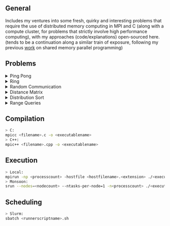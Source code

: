 General
---
Includes my ventures into some fresh, quirky and interesting problems that require the use of distributed memory computing in MPI and C (along with a compute cluster, for problems that strictly involve high performance computing), with my approaches (code/explanations) open-sourced here. (tends to be a continuation along a similar train of exposure, following my previous [work](https://github.com/Anirban166/P-for-Parallel-Programming) on shared memory parallel programming)

Problems
---
<details>
<summary> Ping Pong</summary>

- Problem/Question: [Ping Pong](https://jan.ucc.nau.edu/mg2745/pedagogic_modules/courses/hpcdataintensive/mpi_communication_0/#programming-activity-1)
  
- My solution: [PingPong.c](https://github.com/Anirban166/High-Performance-Computing/blob/main/Programs/PingPong.c)
  
- Code explanation:

A fairly straightforward program, wherein after the initial setup of the MPI execution environment and required variables, I first do a parity check since the process count must be even for this scenario. I then declare some variables, namely ‘buffer’ (to store an integer element for a call to `MPI_Recv`), ‘localCounter’ (to store the ping pong count for each process rank) and ‘partnerRank’ (to store the process rank of the other process in a pair). Then within a for loop that iterates for the total number of ping pong communications that one desires for each process rank, I make calls to `MPI_Send` and `MPI_Recv` to send to the other process in a pair its rank itself (not the calling rank, but its ping pong partner rank), and then to receive that element by the same respectively. After such steps for each, the calling rank updates its local counter by the rank of its partner (which again, is the other process that forms their pair). Finally, the local counters of all the process ranks are printed out after the loop ends.
</details>

<details>
<summary> Ring</summary>

## Version 1.0 
  
- Problem/Question: [Ring Communication (blocking sends)](https://jan.ucc.nau.edu/mg2745/pedagogic_modules/courses/hpcdataintensive/mpi_communication_2/#programming-activity-2)
  
- My solution: [Ring.c](https://github.com/Anirban166/High-Performance-Computing/blob/main/Programs/Ring.c)
  
- Code explanation:
  
Following the topology of communication that it is indicative of, I created a ‘ring’ by sending and receiving from one process rank to the next and from one process rank to its former (as per the looped structure) in order respectively. The only special case (that deviates away from a logical chain of plus/minus one) to think of here is for the process with rank 0 (since it receives from the last element), for which I created a separate receive block at the end, set apart from the other process ranks. For the sends altogether (taking rank 0 into account), I used some simple modular arithmetic to ensure each process gets its immediately next rank in the ring. I used a variable called ‘token’ to be both the sending and receiving integer unit throughout the communications that take place, and then another variable for the local counter, which I set to 0 initially and then updated accordingly after receives. I first made a block for the case for when the process ranks other than 0 would be receiving the token from their immediately preceding ranks (`rank - 1`). Then I set the token to be the current rank and send that data via a call to `MPI_Send`. Notice that this part would go first for rank 0, and thus there is no deadlock in that case. The only remaining receive that has not been covered so far is rank 0, so I make a separate receive for that right after the generalized send, again to work without any deadlocks. For both of these cases, I increment my local counter for the process rank in play by the value of the token, which again is nothing but the received value from the former process rank with its value itself. This entire logic is put in a loop (which runs for the communication count desired), after which I print the local counters of each rank.
 
## Version 2.0 
  
- Problem/Question: [Ring Communication (non-blocking sends)](https://jan.ucc.nau.edu/mg2745/pedagogic_modules/courses/hpcdataintensive/mpi_communication_2/#programming-activity-3)  

- My solution: [RingV2.c](https://github.com/Anirban166/High-Performance-Computing/blob/main/Programs/RingV2.c)
  
- Code explanation:   
  
Given that I have to use `MPI_Isend`, I didn’t worry about the communication in the network being blocking in nature, as a forethought to coding out the solution for this. 
One change with respect to the former version was that I wrote my send calls for my token at the very beginning, instead of the case of emplacing them after the first conditional block which is for processes with ranks other than 0 (although completely possible to do so in the former, just wanted to make this approach slightly different). 
At this point, I also made the blocks for receiving an if-else conditional rather than two separate if branches (as I had to for incorporating the send in between earlier) as I avoided this in my former approach. For the receives, they are followed by calls to `MPI_Wait` with the usual request and status variables sent to keep track of the send-receive communications for each process.  
</details>

<details>
<summary> Random Communication</summary>

## Version 1.0 
  
- Problem/Question: [Random Communication](https://jan.ucc.nau.edu/mg2745/pedagogic_modules/courses/hpcdataintensive/mpi_communication_3/#programming-activity-4)
  
- My solution: [Random.c](https://github.com/Anirban166/High-Performance-Computing/blob/main/Programs/Random.c)
  
- Code explanation:
  
The key for my approach is to distribute the randomly generated rank (which I call to be the ‘target’ rank) among processes other than itself and rank 0, which in turn can be used to configure all other processes. That piece of datum is all that was needed to solve the missing piece of the puzzle, although it can be slightly tricky to figure parts for the rest of the functionality of the program, as but analyzing the data flow and affixing a strategy on pen and paper (nothing too complex!) helps. 

So the way I thought of this in general was that there are three possible states a given process is in: sender, target, and a listener who waits for a signal (like a broadcast). Rank 0 starts as the Sender, and all other ranks start as listeners, listening to 0 for the target rank it generates. From there, either they are that target rank, and thus have to receive the counter, or which I like to call the ‘payload’, add their rank to it, check if the total iteration limit has been reached, and send out the next broadcast (one after another in succession) or they aren't and they just listen to that target rank for the next signal. Thus at the start of the program, the process with rank 0 is in sender mode, and everything else in listener mode. Rank 0 generates the next sender, and broadcasts that rank to everyone. Every process that isn't this target doesn't change state - they're still broadcast listeners - but instead of listening for 0, they listen for the target that rank 0 just distributed. The process that is this target instead enters target mode, where it receives that payload and the current iteration from the sender. At this point there's a tiny change in logic. For rank 0, it just stops, since it will never be the next target, but any other sender would now enter the listener mode, listening to the target they previously broadcast themselves and the target, now that it has the payload and the total iteration count, increases the counter in the payload, and becomes the new sender. From here, it either broadcasts out the target rank that it randomly generated, and the process repeats, or every rank shuts down because the total iteration limit has been reached, depending on the value of iteration value passed around.

At the start, every process except the one with rank 0 initiates a read from rank 0, and 0 itself starts the counter payload at 0. From here, a step-wise process is repeated generically which begins when the current sender picks a random rank to send to, and it sends out this rank in a broadcast-sort of manner to all other ranks. The reason for me using ‘sort-of’ here is that I created a function that behaves like a broadcast (pseudo-broadcast would be another word for it I suppose), but it doesn’t send the information to the calling rank or to rank 0 itself, which as I found are unnecessary, thus making my function in fact better than MPI_Bcast for this case. Next up, if the rank received does not match the rank of the process that did the receiving, the process starts listening for a message from that rank. The rank that is equal to this target rank prepares to receive the payload from the current sender. And of course, the current sender sends the payload to this randomly chosen rank, prior to waiting for a message from that rank. The chosen rank receives the payload or the counter, processes it (in this case, just adds its rank to the existing counter value) and becomes the current sender. This whole process is done in an infinite loop that will just continue till the maximum number of desired iterations (10 as per requirement here) have been reached, in which case, the break statements I introduced for cases of the target rank (to be 0 or equal to the randomly generated rank) within the loop will get the ranks out.
 
## Version 2.0 
  
- Problem/Question: [Random Communication (using `MPI_ANY_SOURCE`)](https://jan.ucc.nau.edu/mg2745/pedagogic_modules/courses/hpcdataintensive/mpi_communication_3/#programming-activity-5)
  
- My solution: [RandomV2.c](https://github.com/Anirban166/High-Performance-Computing/blob/main/Programs/RandomV2.c)
  
- Code explanation: 
  
Much like in my previous program, everyone but rank 0 starts by listening for the incoming payload, and rank 0 just sends out the counter (and iteration count) of 0 to start with a randomly generated target rank. But the key part that makes it much easier hereafter from this point was that I did not have to worry about which rank to receive from (which is pretty much the whole point of this programming activity, or rather alternate version of the former I believe), as I could just use `MPI_ANY_SOURCE` within my receives. This also reduced the amount of times I had to call my pseudo-broadcast function, which I just hardcoded instead of making a function, since it’s just one loop. I used this loop to send the iteration limit to the other ranks (apart from the calling one, and apart from rank 0), and accordingly made changes to the iteration check with respect to the former version. Note that I have to use the limit as a variable declared in main instead of the using the macro from the `#define`, as it gets treated as an lvalue inside the call or as an argument to `MPI_Send`.  
</details>

<details>
<summary> Distance Matrix</summary>

## Version 1.0
  
- Problem/Question: [Row-wise Distance Matrix Computation](https://jan.ucc.nau.edu/mg2745/pedagogic_modules/courses/hpcdataintensive/distance_matrix_1/#programming-activity-1)
  
- My solution: [DistanceMatrix.c](https://github.com/Anirban166/High-Performance-Computing/blob/main/Programs/DistanceMatrix.c)
  
- Code explanation:
  
After the initial setup of the MPI execution environment, I declare pointers for the dataset (1D) and the distance matrix (2D), then take in as input three command line arguments apart from the executable name, (removed block size because it’s irrelevant and unused for this one) which are in order, the number of lines in the dataset N, the dimension of the dataset (which is always 90) and the name of the dataset file. I then allocate memory for the entire dataset, which is an array of N, with each array having space for 90 doubles.
Next up, I make rank 0 collect the time prior to computation (or even allocation of memory for the distance matrix) with a call to `MPI_Wtime()`. I then declare a pointer for an 1D array to hold the entire 1:N range, to be distributed and made specific to all the ranks soon, and another array of the same purpose to act as the receiving buffer element for my call to `MPI_Scatter()`, and thereafter as the range array itself, for each rank locally. This range again, is nothing but elements of the dataset, and thus I assign elements 0 to (N-1) after allocating memory for it.

Given N ranks, I assign the row size to be N divided by the number of ranks, with a separate special case for the last rank which I assign to have the remaining leftover rows if N doesn’t divide the process rank count evenly. For both cases, I allocate memory for my range array, and make my scatter call which distributes this to all ranks in order, so that each can now refer to their own set of data to work on based on the range provided. Again, for the case where leftover rows remain, I increase the range for the last rank to accommodate them. I had to do this after the call to scatter, given that scatter distributes the data evenly or with fair proportion.
I then allocate memory for my distance matrix based on the row size local to the running rank, as per set requirements. I then loop over the local row size times the number of columns or N, and then within that nested loop, loop over the dimensions. Within the innermost loop, I assign the index (to be used to access the distance matrix) for the rows (i.e., with respect to the outermost loop variable) to be the local range that is for the running rank. Thereafter, I compute the sum of elements inside of the square root for the distance equation with the column indexed element subtracted from the local row indexed element, and this being done 90 times for each dimension. Outside this loop, I simply get the square root of this value to obtain the required distance, which accounts for one spot in the distance matrix.

Following the completion of the distance matrix computation, I use rank 0 to print out the difference between the time obtained at that point (right after the triple-nested for loops) and the start time obtained earlier, to display the elapsed time as required. I then compute the local sum for each rank, summing up all the distances that particular rank computed. I follow up with a sum reduction using `MPI_Reduce()` to add up the local sums from each rank into a variable accounting for the global sum of distances, which I then print out using rank 0. Lastly, I deallocate memory for all the arrays that I used with calls to `free()`.

In order to validate that this parallelized MPI solution of mine is correct, I wrote the distance matrix elements (whitespace separated among rows) to a file for N = 100 and then performed a diff between my sequential reference implementation, which is nothing but a separate simple program that similarly used three loops (rows, columns, dimensions uptil N, N and 90 respectively) to compute the distance matrix from the dataset, and two loops (rows, columns) to write to another file. The diff showed no output, implying that there are no changes in between the two files, being indicative of my parallel solution being correct. While it was easy to dump the output to the sequential version, it was slightly tricky for the parallel version at the beginning, i.e. to make each rank write the part of distances it computed to the output file without any overlaps or in an organized or turn wise fashion. Race conditions are what one would expect, given that writing to a file is not thread or rank safe. I used append mode with both and read and write permissions (a+), and then sent an element to the next rank before writing the contents from the current rank, so as to initiate the ‘blocking’ behavior which makes the other rank wait its turn, being unable to print their set of elements (which again, would otherwise lead to the unorganized overlapped writes and a mess in general). I then receive on the next rank so that it can now get out of the wait and proceed to write its computed distances to the file for its turn. I did this for 2 process ranks, given that should be enough for a ‘parallel’ implementation, but this can be extended further (like rank 1 can send to rank 2 before it writes its elements, then rank 2 can send to rank 3 and so on, with the receives being in the immediately successive rank) for any set of ranks (could also use a broadcast strategy or anything that makes ranks wait its turn).
 
## Version 2.0
  
- Problem/Question: [Tiled Distance Matrix Computation](https://jan.ucc.nau.edu/mg2745/pedagogic_modules/courses/hpcdataintensive/distance_matrix_2/#programming-activity-2)  

- My solution: [DistanceMatrixV2.c](https://github.com/Anirban166/High-Performance-Computing/blob/main/Programs/DistanceMatrixV2.c)
  
- Code explanation:   
  
The core refactoring to be done here is for the nested loops that compute the distance matrix (keeping the rest of the code same/unaffected), which I’ll admit, required a bit of pen and paper to discern the breakdown for the tiling.

For any tile size, it will have dimensions of equal length, i.e. both the width and height will be the same, given that it's a square tile or block. I denote this length to be the ‘step size’ across both rows and columns (or directions across the x and y axes). I assign this step size is assigned to be the tile/block size that the user would input, and incrementally go forth. Since each rank has its own row size local to it, I needed to make sure that it doesn’t fall short on the length of the block size, thus, I impose the step size to be the local row size for the rank in the case it is strictly less than the block size, so as to stay within bounds for the row wise progression.

I then create loops to go through the rows (following increments of the step size) and then the columns (increments of the block size, which is the same as the step size, unless a lower local row count would change its value) for the tiles. Inside this nested loop, I first iterate based on the rows (i.e., with respect to the outermost loop’s index variable) until the constraints of being within the next step size (for the tile) and under the local row size (for the rank) are met. Then within that, I iterate through the columns, which again have the column-wise version of the tile and rank constraints.

Finally, I emplace the loop for the dimensions that iterates through 90 times. This part remains the exact same as my solution to the former row-wise version, as I assigned the index (to be used for accessing the distance matrix) for the rows to be the local range for the running rank and thereafter, I simply compute the sum of the elements (inside of the square root for the distance equation) with the column indexed element subtracted from the local row indexed element for each dimension. Again, I simply compute the square root of this summed value outside this innermost loop (for iterating through the dimensions) in order to obtain the required distance, which accounts for one element or distance in the distance matrix.  
</details>

<details>
<summary> Distribution Sort</summary>

## Version 1.0
  
- Problem/Question: [Distribution Sort on Uniformly Distributed Data](https://jan.ucc.nau.edu/mg2745/pedagogic_modules/courses/hpcdataintensive/distribution_sort_1/#programming-activity-1)
  
- My solution: [DistributionSort.c](https://github.com/Anirban166/High-Performance-Computing/blob/main/Programs/DistributionSort.c)
  
- Code explanation:
  
After the initial setup of the MPI execution environment, each rank is made to generate its own portion (equal to the total data points divided by the process count) of the uniform data to be sorted using the `generateData` function, and thereafter, memory is allocated for the send and receive buffers for each rank, and for the dataset in general. Now post this starter code, I declare variables to hold timings for the distribution, sorting and overall execution of the computations. I then use a sum reduction (`MPI_SUM`) to add up the local sums from each rank into a variable accounting for the global sum of all array elements across all ranks, which I then print out using rank 0. The value that I get is what I would compare while doing the same after the data has been sorted, as a required sanity check to ensure that the data is left unaffected or is correct. 

I emplace a barrier right after this to collect the start time for the overall computation's time measurement, ensuring that all ranks have reached up till this point. I proceed to allocate memory and then assign the ranges of data that each rank would get and work upon in a 2D array, wherein the first element of each 1D array denotes the starting position (with the interval size given by the ratio of `MAXVAL` is to the number of processes) and the second element denotes the end. I then broadcast these two values for all the ranks to know the ranges of the data. Now proceeding to the data distribution part, I first begin by collecting the starting time point for this metric, then I initialize a counter to hold the number of elements or size of the dataset for a rank. I then iterate over all the ranks to assign the appropriate portion of the data (less than the upper bound and equal to or greater than the lower bound, given by the two elements in the 2D array for each rank that was broadcasted) to each rank from the entire dataset if the data is on the range designated for the rank. If not, then I collect the data in a buffer and keep track of the size of it required to be sent by a counter which gets updated for the amount of data that lies in the range for the rank (same logic following the if-conditional up till this point). I then use two non-blocking asynchronous sends to send the required portion of data and the size (total number of elements) of it for each rank one by one through the iterations of the loop, and then for the size that is received, I use that number to iterate that many times and assign the correctly partitioned data for the rank, all before exiting the loop for ranks.  

Thereafter, I collect the time again which is the time point that denotes the end of the data distribution and the start of the sorting phase. I proceed with a call to qsort with the provided helper function to compare elements in its arguments. Right after, I collect the time again for the final time, which as a time point denotes the end of both the sorting and the total computation time for the core portion. I then compute the time measurements by getting out the differences between the appropriate start and end points. I follow with a reduction (`MPI_MAX`) on all three of these time measurements, and then proceed to print them. As the required sanity check, I compute the global sum of all the array elements in the data set across all ranks via a reduction of the local sums like I did previously (prior to data distribution).
Lastly, I deallocate memory for all the variables that I used with calls to `free()`.
 
## Version 2.0
  
- Problem/Question: [Distribution Sort on Exponentially Distributed Data](https://jan.ucc.nau.edu/mg2745/pedagogic_modules/courses/hpcdataintensive/distribution_sort_2/#programming-activity-2)  

- My solution: [DistributionSortV2.c](https://github.com/Anirban166/High-Performance-Computing/blob/main/Programs/DistributionSortV2.c)
  
- Code explanation:   
  
The only change here with respect to the version above is the introduction of the function that generates random values from the exponential distribution, and the use of it to generate the data (using a lambda or rate of change constant of 4 as passed on line 198 in DistributionSortV2.c) inside the function `generateData`.

## Version 3.0
  
- Problem/Question: [Distribution Sort on Exponentially Distributed Data with Histogram](https://jan.ucc.nau.edu/mg2745/pedagogic_modules/courses/hpcdataintensive/distribution_sort_3/#programming-activity-3)  

- My solution: [DistributionSortV3.c](https://github.com/Anirban166/High-Performance-Computing/blob/main/Programs/DistributionSortV3.c)
  
- Code explanation: 

The core refactor or rather addition here with respect to the version above was pre-computing the histogram or getting the frequency-based ranges for the ranks prior to data distribution. I start by declaring and allocating memory for two counters holding `MAXVAL` number of elements that keeps track of the frequency of a data in a rank and across all ranks globally, following with initialization of these arrays to zero for all the elements. I then make the ranks compute the frequency of each data element in their local counters and for the other ones other than rank 0, have them send these back to rank 0 for computing the values for the global counter. 

After I receive the local counters from each rank (inside a loop that iterates up till the process count, getting a receive from all the other ranks apart from 0 itself) at rank 0, I update my global counter array by incrementing it with the local ones (this is followed after the receives in the same loop, with the loop indices taking care of the appropriate counter indexing). I then declared a variable to hold the ratio of data distribution for each rank, and one to set the range for each rank in a loop. I also used two counters here, one for accounting and keeping up with the frequency values of the global counter, and one to set the range for each rank incrementally.

Now inside a loop that runs up till the global upper bound (`MAXVAL`) and until all the ranks have got their ranges, I set for each rank the range which is based on the distribution ratio and adjusted (or shifted) based on the frequencies of the data. I used a separate variable to keep track of the minimum range for each rank to start next with, and there is a corner case for the last rank in order to accommodate the leftover portion of data. After the adjusted ranges have been computed for all the ranks, I broadcast these and proceed just like I did for the versions above.
</details>

<details>
<summary> Range Queries</summary>

## Version 1.0
  
- Problem/Question: [Brute Force Approach for the Range Queries Computation](https://jan.ucc.nau.edu/mg2745/pedagogic_modules/courses/hpcdataintensive/range_query_0/#programming-activity-1)
  
- My solution: [RangeQueries.c](https://github.com/Anirban166/High-Performance-Computing/blob/main/Programs/RangeQueries.c)
  
- Code explanation:

After the initial setup of the MPI execution environment, each rank is made to generate the entire dataset and its own portion (equal to the total queries divided by the process count) of the total queries using th functions `generateData` and `generateQueries`. I then emplace a barrier to wait for all ranks to reach completion of this data and query generation phase. Thereafter, I collect the time which is the time point that denotes the start of the range query computation. I proceed to loop over the number of queries for the rank, then for each, I iterate through the entire dataset of points (since this *is* the brute force approach) and if the point lies in the rectangle bound by the minimum and maximum (x, y) values given by a particular query, then I increment my counter which stores the number of ‘hits’ or effectively the points with satisfy the range queries. This counter is reset for each query, but the hits are added to a buffer I initialized early on to keep track of the total number of successful hits for each rank. Right after, I collect the time again which as a time point denotes the end of the range query computation. I then compute the time measurements by getting out the differences between the appropriate start and end points. I follow with a reduction (`MPI_MAX`) on the time measurement and then print it. Next up, I compute the global sum of all the elements in my buffer storing the hits across all ranks via a reduction (`MPI_SUM`) of the local sums to obtain the total number of hits for the range queries for all ranks. Lastly, I deallocate memory for all the variables that I used with calls to `free()`.  
 
## Version 2.0
  
- Problem/Question: [Computing the Range Queries with an optimized apporach using R-trees](https://jan.ucc.nau.edu/mg2745/pedagogic_modules/courses/hpcdataintensive/range_query_1/#programming-activity-2)  

- My solution: [RangeQueriesV2.cpp](https://github.com/Anirban166/High-Performance-Computing/blob/main/Programs/RangeQueriesV2.cpp)
  
- Code explanation:   
  
The core change that I made here with respect to the previous approach is the construction of the R-tree for each and every point of the dataset that gets generated across all ranks. I began by creating an object of the `RTree` class (refer to the [`Rtree.h`](https://github.com/Anirban166/High-Performance-Computing/blob/main/Programs/RTree.h) file for the underlying data structure's source code) and then iterating through the dataset to fill in the R-Tree with appropriate parameters, which include the minimum and maximum bounds for each point, as I supplied from the `Rect` struct. Note that since I'm dealing with points here (as opposed to polygons with four sides), the x and y coordinates for the bounds (min, max) are the same. After the construction of the R-Tree, I perform my range queries in each rank by searching through the constrained areas (minimized search space) given by the bounds that it creates. Here each rank iterates up till its query count and creates a `Rect` given by the specific query’s (x, y) limits (passed as arguments in order), and these minimum and maximum bounds are passed onto the search method for the `Rtree` object that I previously created. This function returns one (true for search) if the point satisfies the query limits, and this is then added to my buffer for keeping track of the ‘hits’ or successful range query satisfying points for a particular rank (a reduction is applied later to compute the global hits across all ranks, like previously). Another change here (wrt the former version) was for the timings, as I had to keep track of both the R-Tree creation time and the search time (or basically range query computation time) for the queries inside it, apart from the total time. For this, I just emplaced barriers appropriately (waiting for all ranks’ execution to reach those points) and used calls to `MPI_Wtime()` to collect the required time points, following up with reductions on them.
</details>

Compilation
---
```sh
> C:
mpicc <filename>.c -o <executablename>
> C++:
mpic++ <filename>.cpp -o <executablename> 
```

Execution
---
```sh
> Local:
mpirun -np <processcount> -hostfile <hostfilename>.<extension> ./<executablename> <arguments>
> Monsoon:
srun --nodes=<nodecount> --ntasks-per-node=1 -n<processcount> ./<executablename> <arguments>
```

Scheduling
---
```sh
> Slurm:
sbatch <runnerscriptname>.sh
```
